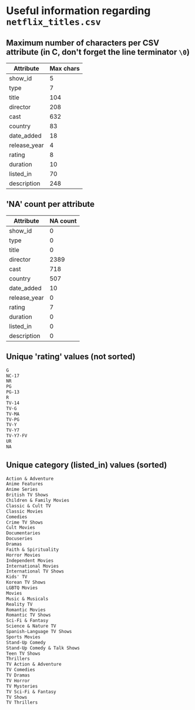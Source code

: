 # Useful information regarding `netflix_titles.csv`

## Maximum number of characters per CSV attribute (in C, don't forget the line terminator `\0`)

Attribute    | Max chars
-------------|----------
show_id      | 5
type         | 7
title        | 104
director     | 208
cast         | 632
country      | 83
date_added   | 18
release_year | 4
rating       | 8
duration     | 10
listed_in    | 70
description  | 248

## 'NA' count per attribute

Attribute    | NA count
-------------|---------
show_id      | 0
type         | 0
title        | 0
director     | 2389
cast         | 718
country      | 507
date_added   | 10
release_year | 0
rating       | 7
duration     | 0
listed_in    | 0
description  | 0

## Unique 'rating' values (not sorted)

```markdown
G
NC-17
NR
PG
PG-13
R
TV-14
TV-G
TV-MA
TV-PG
TV-Y
TV-Y7
TV-Y7-FV
UR
NA
```

## Unique category (listed_in) values (sorted)

```markdown
Action & Adventure           
Anime Features               
Anime Series                 
British TV Shows            
Children & Family Movies     
Classic & Cult TV            
Classic Movies               
Comedies                    
Crime TV Shows               
Cult Movies                  
Documentaries                
Docuseries                  
Dramas                       
Faith & Spirituality         
Horror Movies                
Independent Movies          
International Movies         
International TV Shows       
Kids' TV                     
Korean TV Shows             
LGBTQ Movies                 
Movies                       
Music & Musicals             
Reality TV                  
Romantic Movies              
Romantic TV Shows            
Sci-Fi & Fantasy             
Science & Nature TV         
Spanish-Language TV Shows    
Sports Movies                
Stand-Up Comedy              
Stand-Up Comedy & Talk Shows
Teen TV Shows                
Thrillers                    
TV Action & Adventure        
TV Comedies                 
TV Dramas                   
TV Horror                    
TV Mysteries                 
TV Sci-Fi & Fantasy         
TV Shows                     
TV Thrillers     
```
